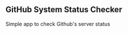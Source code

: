 GitHub System Status Checker
----------------------------

Simple app to check Github's server status